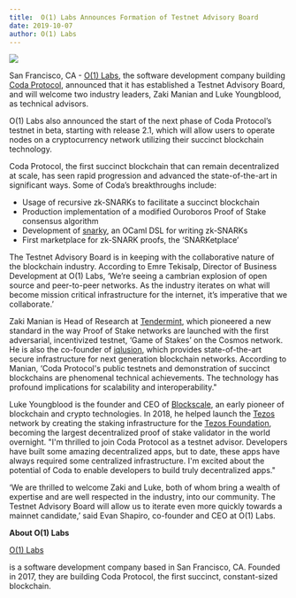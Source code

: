 ```yaml
---
title:  O(1) Labs Announces Formation of Testnet Advisory Board
date: 2019-10-07
author: O(1) Labs
---
```


![](/static/blog/testnet-press-release/testnet-advisors.jpg)

San Francisco, CA - [O(1) Labs](https://o1labs.org/), the software development company building [Coda Protocol](https://codaprotocol.com/), announced that it has established a Testnet Advisory Board, and will welcome two industry leaders, Zaki Manian and Luke Youngblood, as technical advisors.

O(1) Labs also announced the start of the next phase of Coda Protocol’s testnet in beta, starting with release 2.1, which will allow users to operate nodes on a cryptocurrency network utilizing their succinct blockchain technology.

Coda Protocol, the first succinct blockchain that can remain decentralized at scale, has seen rapid progression and advanced the state-of-the-art in significant ways. Some of Coda’s breakthroughs include:

- Usage of recursive zk-SNARKs to facilitate a succinct blockchain
- Production implementation of a modified Ouroboros Proof of Stake consensus algorithm
- Development of [snarky](https://github.com/o1-labs/snarky), an OCaml DSL for writing zk-SNARKs
- First marketplace for zk-SNARK proofs, the ‘SNARKetplace’

The Testnet Advisory Board is in keeping with the collaborative nature of the blockchain industry. According to Emre Tekisalp, Director of Business Development at O(1) Labs, ‘We’re seeing a cambrian explosion of open source and peer-to-peer networks. As the industry iterates on what will become mission critical infrastructure for the internet, it’s imperative that we collaborate.’

Zaki Manian is Head of Research at [Tendermint](https://tendermint.com/), which pioneered a new standard in the way Proof of Stake networks are launched with the first adversarial, incentivized testnet, ‘Game of Stakes’ on the Cosmos network. He is also the co-founder of [iqlusion](https://www.iqlusion.io/?gclid=CjwKCAjwq4fsBRBnEiwANTahcKxTKEAMAPQPoDBlP3U6P3_PwlWDeVETyQhDPv0r0k490psfI_v6OxoChggQAvD_BwE), which provides state-of-the-art secure infrastructure for next generation blockchain networks. According to Manian, ‘Coda Protocol's public testnets and demonstration of succinct blockchains are phenomenal technical achievements. The technology has profound implications for scalability and interoperability."

Luke Youngblood is the founder and CEO of [Blockscale](https://blockscale.net/), an early pioneer of blockchain and crypto technologies. In 2018, he helped launch the [Tezos](https://tezos.com/) network by creating the staking infrastructure for the [Tezos Foundation](https://tezos.foundation/), becoming the largest decentralized proof of stake validator in the world overnight. "I'm thrilled to join Coda Protocol as a testnet advisor. Developers have built some amazing decentralized apps, but to date, these apps have always required some centralized infrastructure. I'm excited about the potential of Coda to enable developers to build truly decentralized apps."

‘We are thrilled to welcome Zaki and Luke, both of whom bring a wealth of expertise and are well respected in the industry, into our community. The Testnet Advisory Board will allow us to iterate even more quickly towards a mainnet candidate,’ said Evan Shapiro, co-founder and CEO at O(1) Labs.

**About O(1) Labs**

[O(1) Labs](https://o1labs.org/)

is a software development company based in San Francisco, CA. Founded in 2017, they are building Coda Protocol, the first succinct, constant-sized blockchain.

